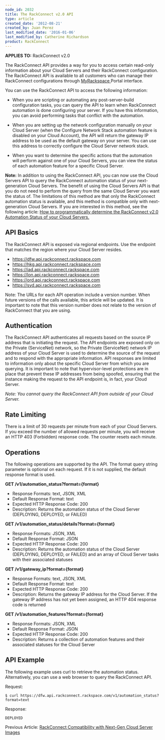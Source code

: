 ```yaml
---
node_id: 2032
title: The RackConnect v2.0 API
type: article
created_date: '2012-08-21'
created_by: Juan Perez
last_modified_date: '2016-01-06'
last_modified_by: Catherine Richardson
product: RackConnect
---
```


**APPLIES TO:** RackConnect v2.0

The RackConnect API provides a way for you to access certain read-only
information about your Cloud Servers and their RackConnect
configuration. The RackConnect API is available to all customers who can
manage their RackConnect configurations
through [MyRackspace ](https://my.rackspace.com/)Portal interface.

You can use the RackConnect API to access the following information:

-   When you are scripting or automating any post-server-build
    configuration tasks, you can query the API to learn when RackConnect
    automation is done configuring your server. If you have this
    information, you can avoid performing tasks that conflict with
    the automation.

-   When you are setting up the network configuration manually on your
    Cloud Server (when the Configure Network Stack automation feature is
    disabled on your Cloud Account), the API will return the gateway IP
    address to be used as the default gateway on your server. You can
    use this address to correctly configure the Cloud Server
    network stack.

-   When you want to determine the specific actions that the automation
    will perform against one of your Cloud Servers, you can view the
    status of each automation feature for a specific Cloud Server.

**Note:** In addition to using the RackConnect API, you can now use the
Cloud Servers API to query the RackConnect automation status of your
next-generation Cloud Servers. The benefit of using the Cloud Servers
API is that you do not need to perform the query from the same Cloud
Server you want the status of. The limitations of this method are that
only the RackConnect automation status is available, and this method is
compatible only with next-generation Cloud Servers. If you are
interested in this method, see the following article: [How to
programmatically determine the RackConnect v2.0 Automation Status of
your Cloud
Servers.](/how-to/how-to-programmatically-determine-the-rackconnect-v20-automation-status-of-your-cloud)

API Basics
----------

The RackConnect API is exposed via regional endpoints. Use the endpoint
that matches the region where your Cloud Server resides.

-   https://dfw.api.rackconnect.rackspace.com
-   https://hkg.api.rackconnect.rackspace.com
-   https://iad.api.rackconnect.rackspace.com
-   https://lon.api.rackconnect.rackspace.com
-   https://ord.api.rackconnect.rackspace.com
-   https://syd.api.rackconnect.rackspace.com

Note: The URLs for each API operation include a version number. When
future versions of the calls available, this article will be updated. It
is important to note that this version number does not relate to the
version of RackConnect that you are using.

Authentication
--------------

The RackConnect API authenticates all requests based on the source IP
address that is initiating the request. The API endpoints are exposed
only on the Private (ServiceNet) network, so the Private (ServiceNet)
network IP address of your Cloud Server is used to determine the source
of the request and to respond with the appropriate information. API
responses are limited to information only about the specific Cloud
Server from which you are querying. It is important to note that
hypervisor-level protections are in place that prevent these IP
addresses from being spoofed, ensuring that the instance making the
request to the API endpoint is, in fact, your Cloud Server.

*Note: You cannot query the RackConnect API from outside of your Cloud
Server.*

Rate Limiting
-------------

There is a limit of 30 requests per minute from each of your Cloud
Servers. If you exceed the number of allowed requests per minute, you
will receive an HTTP 403 (Forbidden) response code. The counter resets
each minute.

Operations
----------

The following operations are supported by the API. The format query
string parameter is optional on each request. If it is not supplied, the
default response format is used.

**GET /v1/automation\_status?format={format}**

-   Response Formats: text, JSON, XML
-   Default Response Format: text
-   Expected HTTP Response Code: 200
-   Description: Returns the automation status of the Cloud Server
    (DEPLOYING, DEPLOYED, or FAILED)

**GET /v1/automation\_status/details?format={format}**

-   Response Formats: JSON, XML
-   Default Response Format: JSON
-   Expected HTTP Response Code: 200
-   Description: Returns the automation status of the Cloud Server
    (DEPLOYING, DEPLOYED, or FAILED) and an array of Cloud Server tasks
    with their associated statuses

**GET /v1/gateway\_ip?format={format}**

-   Response Formats: text, JSON, XML
-   Default Response Format: text
-   Expected HTTP Response Code: 200
-   Description: Returns the gateway IP address for the Cloud Server. If
    the gateway IP address has not yet been assigned, an HTTP 404
    response code is returned

**GET /v1/automation\_features?format={format}**

-   Response Formats: JSON, XML
-   Default Response Format: JSON
-   Expected HTTP Response Code: 200
-   Description: Returns a collection of automation features and their
    associated statuses for the Cloud Server

API Example
-----------

The following example uses curl to retrieve the automation status.
Alternatively, you can use a web browser to query the RackConnect API.

Request:

    $ curl https://dfw.api.rackconnect.rackspace.com/v1/automation_status?format=text

Response:

    DEPLOYED

Previous Article: [RackConnect Compatibility with Next-Gen Cloud Server
Images](/how-to/rackconnect-v20-compatibility-with-cloud-servers-images)

